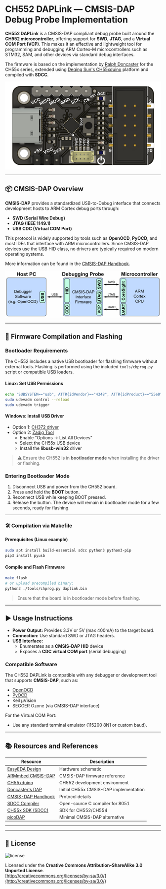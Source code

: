 
# CH552 DAPLink — CMSIS-DAP Debug Probe Implementation

**CH552 DAPLink** is a CMSIS-DAP compliant debug probe built around the **CH552 microcontroller**, offering support for **SWD**, **JTAG**, and a **Virtual COM Port (VCP)**. This makes it an effective and lightweight tool for programming and debugging ARM Cortex-M microcontrollers such as STM32, SAM, and other devices via standard debug interfaces.

The firmware is based on the implementation by [Ralph Doncaster](https://github.com/nerdralph/ch554_sdcc/tree/master/examples/CMSIS_DAP) for the CH55x series, extended using [Deqing Sun's CH55xduino](https://github.com/DeqingSun/ch55xduino) platform and compiled with **SDCC**.

![programmer](../static/programmer.png)


---

## 📦 CMSIS-DAP Overview

**CMSIS-DAP** provides a standardized USB-to-Debug interface that connects development hosts to ARM Cortex debug ports through:

- **SWD (Serial Wire Debug)**
- **JTAG (IEEE 1149.1)**
- **USB CDC (Virtual COM Port)**

This protocol is widely supported by tools such as **OpenOCD**, **PyOCD**, and most IDEs that interface with ARM microcontrollers. Since CMSIS-DAP devices use the USB HID class, no drivers are typically required on modern operating systems.

More information can be found in the [CMSIS-DAP Handbook](https://os.mbed.com/handbook/CMSIS-DAP).

![CMSIS-DAP Diagram](https://raw.githubusercontent.com/wagiminator/CH552-DAPLink/main/documentation/DAPLink_CMSIS-DAP.png)

---

## 🔧 Firmware Compilation and Flashing

### Bootloader Requirements

The CH552 includes a native USB bootloader for flashing firmware without external tools. Flashing is performed using the included `tools/chprog.py` script or compatible USB loaders.

#### Linux: Set USB Permissions

```bash
echo 'SUBSYSTEM=="usb", ATTR{idVendor}=="4348", ATTR{idProduct}=="55e0", MODE="666"' | sudo tee /etc/udev/rules.d/99-ch55x.rules
sudo udevadm control --reload
sudo udevadm trigger
```

#### Windows: Install USB Driver

- Option 1: [CH372 driver](http://www.wch-ic.com/downloads/CH372DRV_EXE.html)
- Option 2: [Zadig Tool](https://zadig.akeo.ie/)
  - Enable "Options → List All Devices"
  - Select the CH55x USB device
  - Install the **libusb-win32** driver

> ⚠️ Ensure the CH552 is in **bootloader mode** when installing the driver or flashing.

### Entering Bootloader Mode

1. Disconnect USB and power from the CH552 board.
2. Press and hold the **BOOT** button.
3. Reconnect USB while keeping BOOT pressed.
4. Release the button. The device will remain in bootloader mode for a few seconds, ready for flashing.

---

### 🛠️ Compilation via Makefile

#### Prerequisites (Linux example)

```bash
sudo apt install build-essential sdcc python3 python3-pip
pip3 install pyusb
```

#### Compile and Flash Firmware

```bash
make flash
# or upload precompiled binary:
python3 ./tools/chprog.py daplink.bin
```

> Ensure that the board is in bootloader mode before flashing.

---

## ▶️ Usage Instructions

- **Power Output:** Provides 3.3V or 5V (max 400mA) to the target board.
- **Connection:** Use standard SWD or JTAG headers.
- **USB Interface:**
  - Enumerates as a **CMSIS-DAP HID** device
  - Exposes a **CDC virtual COM port** (serial debugging)

### Compatible Software

The CH552 DAPLink is compatible with any debugger or development tool that supports **CMSIS-DAP**, such as:

- [OpenOCD](http://openocd.org/)
- [PyOCD](https://github.com/pyocd/pyocd)
- Keil µVision
- SEGGER Ozone (via CMSIS-DAP interface)

For the Virtual COM Port:
- Use any standard terminal emulator (115200 8N1 or custom baud).

---

## 📚 Resources and References

| Resource | Description |
|----------|-------------|
| [EasyEDA Design](https://oshwlab.com/wagiminator/ch552g-daplink) | Hardware schematic |
| [ARMmbed CMSIS-DAP](https://github.com/ARMmbed/DAPLink) | CMSIS-DAP firmware reference |
| [CH55xduino](https://github.com/DeqingSun/ch55xduino) | CH552 development environment |
| [Doncaster's DAP](https://github.com/nerdralph/ch554_sdcc/tree/master/examples/CMSIS_DAP) | Initial CH55x CMSIS-DAP implementation |
| [CMSIS-DAP Handbook](https://os.mbed.com/handbook/CMSIS-DAP) | Protocol details |
| [SDCC Compiler](https://sdcc.sourceforge.net/) | Open-source C compiler for 8051 |
| [CH55x SDK (SDCC)](https://github.com/Blinkinlabs/ch554_sdcc) | SDK for CH552/CH554 |
| [picoDAP](https://github.com/wagiminator/CH552-picoDAP) | Minimal CMSIS-DAP alternative |

---

---

## 🪪 License

![license](https://i.creativecommons.org/l/by-sa/3.0/88x31.png)

Licensed under the **Creative Commons Attribution-ShareAlike 3.0 Unported License**.  
[http://creativecommons.org/licenses/by-sa/3.0/](http://creativecommons.org/licenses/by-sa/3.0/)

